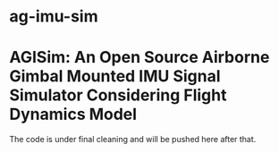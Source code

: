 # ag-imu-sim
# AGISim: An Open Source Airborne Gimbal Mounted IMU Signal Simulator Considering Flight Dynamics Model

The code is under final cleaning and will be pushed here after that.
